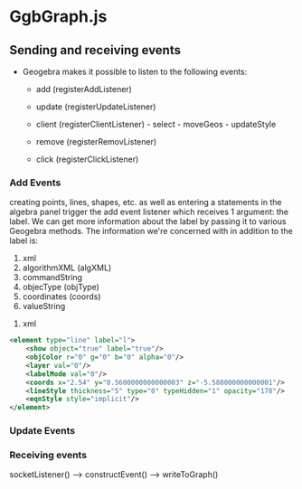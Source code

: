 # GgbGraph.js

## Sending and receiving events

- Geogebra makes it possible to listen to the following events:
  - add (registerAddListener)
  - update (registerUpdateListener)
  - client (registerClientListener)
		- select
		- moveGeos
		- updateStyle

  - remove (registerRemovListener)
  - click (registerClickListener)

### Add Events

creating points, lines, shapes, etc. as well as entering a statements in the algebra panel trigger
the add event listener which receives 1 argument: the label. We can get more information about
the label by passing it to various Geogebra methods. The information we're concerned with in addition to
the label is:

1. xml
1. algorithmXML (algXML)
1. commandString
1. objecType (objType)
1. coordinates (coords)
1. valueString

1) xml

```xml
<element type="line" label="l">
	<show object="true" label="true"/>
	<objColor r="0" g="0" b="0" alpha="0"/>
	<layer val="0"/>
	<labelMode val="0"/>
	<coords x="2.54" y="0.5600000000000003" z="-5.588000000000001"/>
	<lineStyle thickness="5" type="0" typeHidden="1" opacity="178"/>
	<eqnStyle style="implicit"/>
</element>
```


### Update Events

### Receiving events

socketListener() --> constructEvent() --> writeToGraph()